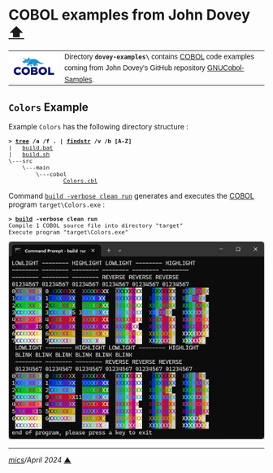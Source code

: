 # <span id="top">COBOL examples from John Dovey</span> <span style="size:30%;"><a href="../README.md">⬆</a></span>

<table style="font-family:Helvetica;line-height:1.6;">
  <tr>
  <td style="border:0;padding:0 10px 0 0;min-width:100px;">
    <a href="https://dart.dev/" rel="external"><img style="border:0;width:100px;" src="../docs/images/cobol.png" width="100" alt="COBOL project"/></a>
  </td>
  <td style="border:0;padding:0;vertical-align:text-top;">
    Directory <strong><code>dovey-examples\</code></strong> contains <a href="" rel="external" title="COBOL">COBOL</a> code examples coming from John Dovey's GitHub repository <a href="https://github.com/JohnDovey/GNUCobol-Samples">GNUCobol-Samples</a>.
  </td>
  </tr>
</table>

## <span id="colors">`Colors` Example</span>

Example `Colors` has the following directory structure :

<pre style="font-size:80%;">
<b>&gt; <a href="https://learn.microsoft.com/en-us/windows-server/administration/windows-commands/tree">tree</a> /a /f . | <a href="https://learn.microsoft.com/en-us/windows-server/administration/windows-commands/findstr">findstr</a> /v /b [A-Z]</b>
|   <a href="./Colors/build.bat">build.bat</a>
|   <a href="./Colors/build.sh">build.sh</a>
\---src
    \---main
        \---cobol
                <a href="./Colors/src/main/cobol/Colors.cbl">Colors.cbl</a>
</pre>

Command [`build -verbose clean run`](./Colors/build.bat) generates and executes the [COBOL] program `target\Colors.exe` :

<pre style="font-size:80%;">
<b>&gt; <a href="./Colors/build.bat">build</a> -verbose clean run</b>
Compile 1 COBOL source file into directory "target"
Execute program "target\Colors.exe"
</pre>

<img src="./images/Colors.png" />

***

*[mics](https://lampwww.epfl.ch/~michelou/)/April 2024* [**&#9650;**](#top)
<span id="bottom">&nbsp;</span>

<!-- link refs -->

[cobol]: https://
